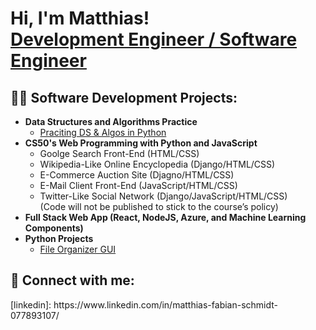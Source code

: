 <h1>Hi, I'm Matthias! <br/><a href="https://www.linkedin.com/in/matthias-fabian-schmidt-077893107">Development Engineer / Software Engineer</a></h1>

<h2>👨‍💻 Software Development Projects:</h2>

- <b>Data Structures and Algorithms Practice</b>
  - [Praciting DS & Algos in Python](https://github.com/Maiz22/ds_algos_python/blob/main/bfs.py)
- <b>CS50's Web Programming with Python and JavaScript</b>
  - Goolge Search Front-End (HTML/CSS)
  - Wikipedia-Like Online Encyclopedia (Django/HTML/CSS)
  - E-Commerce Auction Site (Djagno/HTML/CSS)
  - E-Mail Client Front-End (JavaScript/HTML/CSS)
  - Twitter-Like Social Network (Django/JavaScript/HTML/CSS)<br/>
(Code will not be published to stick to the course’s policy)
- <b>Full Stack Web App (React, NodeJS, Azure, and Machine Learning Components)</b>
- <b>Python Projects</b>
  - [File Organizer GUI](https://github.com/Maiz22/file_organizer)


<h2> 🤳 Connect with me:</h2>
[linkedin]: https://www.linkedin.com/in/matthias-fabian-schmidt-077893107/

<!--

Here are some ideas to get you started:

- 🔭 I’m currently working on ...
- 🌱 I’m currently learning ...
- 👯 I’m looking to collaborate on ...
- 🤔 I’m looking for help with ...
- 💬 Ask me about ...
- 📫 How to reach me: ...
- 😄 Pronouns: ...
- ⚡ Fun fact: ...
-->
